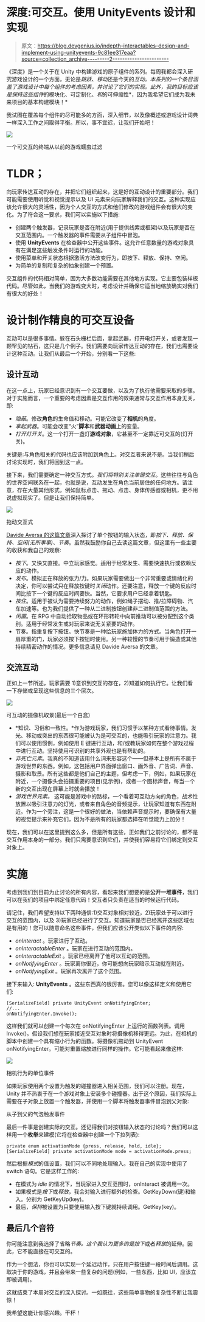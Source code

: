 # 深度:可交互。使用 UnityEvents 设计和实现

> 原文：<https://blog.devgenius.io/indepth-interactables-design-and-implement-using-unityevents-9c81ee317eaa?source=collection_archive---------2----------------------->

《深度》是一个关于在 Unity 中构建游戏的原子组件的系列。每周我都会深入研究游戏设计的一个方面，无论是*跳跃、移动*还是今天的*互动。本系列的一个条目涵盖了游戏设计中每个组件的考虑因素，并讨论了它们的实现。此外，我的目标应该是保持这些组件*的模块化、可定制化、*和*的可伸缩性*，因为我希望它们成为我未来项目的基本构建模块！*

我试图在覆盖每个组件的尽可能多的方面，深入细节，以及像概述或游戏设计词典一样深入工作之间取得平衡。所以，事不宜迟，让我们开始吧！

![](img/87c0018f4e709dc62d27ef358e1bdf83.png)

一个可交互的终端从以前的游戏蠕虫过滤

# TLDR；

向玩家传达互动的存在，并把它们组织起来，这是好的互动设计的重要部分。我们可能需要使用听觉和视觉提示以及 UI 元素来向玩家解释我们的交互。这种实现应该允许很大的灵活性，因为个人交互的方式和他们修改的游戏组件会有很大的变化。为了符合这一要求，我们可以实施以下措施:

*   创建两个触发器，记录玩家是否在附近(用于提供线索或框架)以及玩家是否在交互范围内。一个触发器的事件需要从子组件中冒泡。
*   使用 **UnityEvents** 在检查器中公开这些事件。这允许任意数量的游戏对象具有在满足这些触发条件时运行的功能。
*   使用菜单和开关状态根据激活方法改变行为，即按下、释放、保持、空闲。
*   为简单的复制和复杂的抽象创建一个预置。

交互组件的代码相对简单，因为大多数功能需要在其他地方实现。它主要包装样板代码。尽管如此，当我们的游戏变大时，考虑设计并确保它适当地缩放确实对我们有很大的好处！

# 设计制作精良的可交互设备

互动可以是很多事情。躲在石头栅栏后面，拿起武器，打开电灯开关，或者发现一颗罕见的钻石，这只是几个例子。我们需要向玩家传达互动的存在，我们也需要设计这种互动。让我们从最后一个开始，分别看一下这些:

## 设计互动

在这一点上，玩家已经意识到有一个交互要做，以及为了执行他需要采取的步骤。对于实施而言，一个重要的考虑因素是交互作用的效果通常与交互作用本身无关，即:

*   *隐蔽*。修改**角色**的生命值和移动。可能它改变了**相机**的角度。
*   *拿起武器*。可能会改变“火”**脚本**和**武器动画**上的变量。
*   *打开灯开关*。这一个打开一盏灯**游戏对象**，它甚至不一定靠近可交互的(灯开关)。

关键是:与角色相关的代码也应该附加到角色上。对交互者来说不是。当我们稍后讨论实现时，我们将回到这一点。

接下来，我们需要确定一种交互方式。*我们将特别关注单键交互*。这些往往与角色的世界空间联系在一起，也就是说，互动发生在角色当前居住的任何地方。请注意，存在大量其他形式，例如鼠标点击、拖动、点击、身体传感器或相机，更不用说虚拟现实了。但是让我们保持简单。

![](img/89ff9fb3378b68f300f25952a1a48e95.png)

拖动交互式

[Davide Aversa 的这篇文章](https://www.davideaversa.it/blog/game-design-essentials-single-button-controls/)深入探讨了单个按钮的输入状态，即*按下、释放、保持、空闲(无所事事)、节奏*。虽然我鼓励你自己去读这篇文章，但这里有一些主要的收获和我自己的观察:

*   *按下*。又快又直接。中立玩家感觉。适用于经常发生、需要快速执行或依赖反应的动作。
*   *发布*。模拟正在释放的张力/力。如果玩家需要做出一个非常重要或情绪化的决定，你可以尝试只在释放按键时*关闭*动作。还要注意，释放一个键的反应时间比按下一个键的反应时间要快。当然，它要求用户已经拿着钥匙。
*   *按住*。适用于被认为需要持续努力的动作，例如绳子摆动、推/拉障碍物、汽车加速等。也为我们提供了一种从二进制按钮创建非二进制值范围的方法。
*   *闲置*。在 RPG 中自动拾取物品或在环形转轮中向前推动可以被分配到这个类别。适用于经常发生或对玩家来说无关紧要的动作。
*   节奏。指重复按下按钮。快节奏是一种给玩家施加体力的方式。当角色打开一扇厚重的门，玩家必须按下按钮时使用。另一种较慢的节奏可用于锻造或其他持续精密动作的情况。更多信息请见 Davide Aversa 的文章。

## 交流互动

正如上一节所述，玩家需要 1)意识到交互的存在，2)知道如何执行它。让我们看一下存储或呈现这些信息的三个层次。

![](img/f9841bdaf13af4df790c49b503e70098.png)

可互动的摄像机取景(最后一个白盒)

*   *知识、习俗和一致性。*作为游戏玩家，我们习惯于以某种方式看待事情。发光、移动或突出的东西很可能被认为是可交互的，也能吸引玩家的注意力。我们可以使用惯例，例如使用 E 键进行互动，和/或教玩家如何在整个游戏过程中进行互动。坚持使用可识别的共享外观也是有帮助的。
*   *非死亡元素*。我真的不知道该用什么词来形容这个——但基本上是所有不属于游戏世界的东西。例如，这包括用户界面弹出窗口、画外音、广告词、声音、摄影和取景。所有这些都是他们自己的主题，但考虑一下，例如，如果玩家在附近，一个摄像头会拍摄重要的项目(见示例)，或者一个图标声音，每当一个新的交互出现在屏幕上时就会播放！
*   *游戏世界元素。* 这可能是游戏中的路标，一个看着可互动方向的角色，战术性放置以吸引注意力的灯光，或者来自角色的音频提示，让玩家知道有东西在附近。作为一个旁注，这是一个很好的做法，当依赖声音提示时，要确保有大量的视觉提示来补充它们，因为不是所有的玩家都选择在听觉能力上加分！

现在，我们可以在这里提到这么多，但是所有这些，正如我们之前讨论的，都不是交互作用本身的一部分。我们只需要意识到它们，并使我们容易将它们绑定到交互对象上。

# 实施

考虑到我们到目前为止讨论的所有内容，看起来我们想要的是**公开一堆事件**，我们可以在我们的项目中绑定任意代码！交互者只负责在适当的时候运行代码。

请记住，我们希望支持以下两种通信:1)交互对象相对较近，2)玩家处于可以进行交互的范围内，以及 3)玩家已经进行了交互。知道玩家是否已经离开这些区域也是有用的！您可以随意命名这些事件，但我们应该公开类似以下事件的内容:

*   *onInteract* 。玩家进行了互动。
*   *onInteractableEnter* 。玩家在进行互动的范围内。
*   *onInteractableExit* 。玩家已经离开了他可以互动的范围。
*   *onNotifyingEnter* 。玩家离你很近，你可能想向玩家暗示互动就在附近。
*   *onNotifyingExit* 。玩家再次离开了这个范围。

接下来输入: **UnityEvents** 。这些东西真的很厉害。您可以像这样定义和使用它们:

```
[SerializeField] private UnityEvent onNotifyingEnter;
//...
onNotifyingEnter.Invoke();
```

这样我们就可以创建一个每次在 onNotifyingEnter 上运行的函数列表。调用 Invoke()。假设我们想在玩家接近交互对象时将摄像机移得更远。为此，在相机的脚本中创建一个具有缩小行为的函数。将摄像机拖动到 UnityEvent onNotifyingEnter。可能对重置缩放进行同样的操作。它可能看起来像这样:

![](img/43625c316339360e20a5c55ec64b4a9d.png)

相机行为的单位事件

如果玩家使用两个设置为触发的碰撞器进入相关范围，我们可以注册。现在，Unity 并不热衷于在一个游戏对象上安装多个碰撞器。出于这个原因，我们实际上需要在子对象上放置一个触发器，并使用一个脚本将触发器事件冒泡到父对象:

从子到父的气泡触发事件

最后一件事是创建实际的交互。还记得我们对按钮输入状态的讨论吗？我们可以这样用一个**枚举**来建模(它将在检查器中创建一个下拉列表):

```
private enum activationMode {press, release, hold, idle};
[SerializeField] private activationMode mode = activationMode.press;
```

然后根据*模式*的值设置，我们可以不同地处理输入。我在自己的实现中使用了 switch 语句。它是这样工作的:

*   在模式为 *idle* 的情况下，当玩家进入交互范围时，onInteract 被调用一次。
*   如果模式是*按下*或*释放*，我会对输入进行额外的检查。GetKeyDown(键)和输入。分别为 GetKeyUp(key)。
*   最后，*保持*被设置为只要使用输入按下键就持续调用。GetKey(key)。

## 最后几个音符

你可能注意到我选择了省略*节奏。*这个我认为更多的是*按下*或者*释放*的延伸。因此，它不能直接在可交互的。

作为一个想法，你也可以实现一个延迟动作，只在用户按住键一段时间后调用。这取决于你的游戏，并且会带来一些复杂的问题(例如，一些东西，比如 UI，应该立即被调用)。

这就结束了本周对交互的深入探讨。一如既往，这些简单事物的复杂性不断让我震惊！

我希望这能让你感兴趣。干杯！